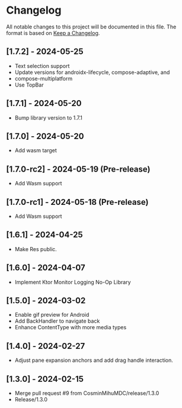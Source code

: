 # Changelog

All notable changes to this project will be documented in this file.
The format is based on [Keep a Changelog](https://keepachangelog.com/en/1.0.0/).

## [1.7.2] - 2024-05-25
* Text selection support
* Update versions for androidx-lifecycle, compose-adaptive, and
* compose-multiplatform
* Use TopBar

## [1.7.1] - 2024-05-20
* Bump library version to 1.7.1

## [1.7.0] - 2024-05-20
* Add wasm target

## [1.7.0-rc2] - 2024-05-19 (Pre-release)
* Add Wasm support

## [1.7.0-rc1] - 2024-05-18 (Pre-release)
* Add Wasm support

## [1.6.1] - 2024-04-25
* Make Res public.

## [1.6.0] - 2024-04-07
* Implement Ktor Monitor Logging No-Op Library

## [1.5.0] - 2024-03-02
* Enable gif preview for Android
* Add BackHandler to navigate back
* Enhance ContentType with more media types

## [1.4.0] - 2024-02-27
* Adjust pane expansion anchors and add drag handle interaction.

## [1.3.0] - 2024-02-15
* Merge pull request #9 from CosminMihuMDC/release/1.3.0
* Release/1.3.0
